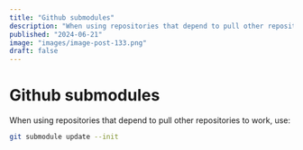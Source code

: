 ```yaml
---
title: "Github submodules"
description: "When using repositories that depend to pull other repositories to work, use:```bashgit sub module update --init."
published: "2024-06-21"
image: "images/image-post-133.png"
draft: false
---
```


# Github submodules

When using repositories that depend to pull other repositories to work, use:

```bash
git submodule update --init
```
